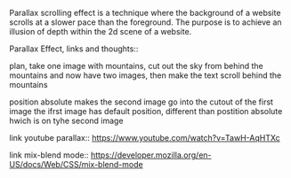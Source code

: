 Parallax scrolling effect is a technique where the background of a website scrolls at a slower pace than the foreground. The purpose is to achieve an illusion of depth within the 2d scene of a website.


Parallax Effect, links and thoughts::






plan, take one image with mountains, cut out the sky from behind the mountains and now have two images, then make the text scroll behind the mountains

position absolute makes the second image go into the cutout of the first image
the ifrst image has default position, different than postition absolute hwich is on tyhe second image

link youtube parallax:: https://www.youtube.com/watch?v=TawH-AqHTXc

link mix-blend mode:: https://developer.mozilla.org/en-US/docs/Web/CSS/mix-blend-mode